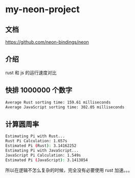 # my-neon-project

## 文档

https://github.com/neon-bindings/neon

## 介绍

rust 和 js 的运行速度对比

## 快排 1000000 个数字

```bash
Average Rust sorting time: 159.61 milliseconds
Average JavaScript sorting time: 302.05 milliseconds
```

## 计算圆周率

```bash
Estimating Pi with Rust...
Rust Pi Calculation: 1.657s
Estimated Pi (Rust): 3.14162252
Estimating Pi with JavaScript...
JavaScript Pi Calculation: 1.549s
Estimated Pi (JavaScript): 3.1413854
```

所以在逻辑不怎么复杂的时候，完全没有必要使用 rust 加速。。。
